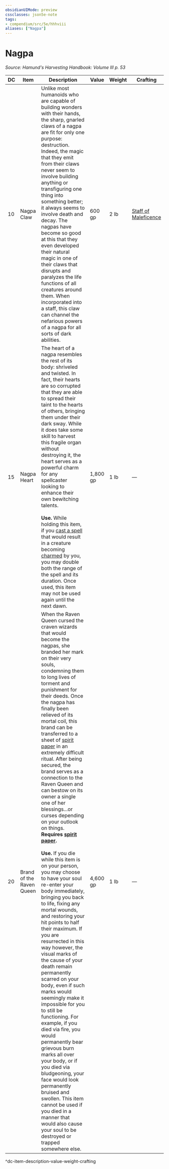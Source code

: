 ```yaml
---
obsidianUIMode: preview
cssclasses: json5e-note
tags:
- compendium/src/5e/hhhviii
aliases: ["Nagpa"]
---
```

# Nagpa
*Source: Hamund's Harvesting Handbook: Volume III p. 53* 

| DC | Item | Description | Value | Weight | Crafting |
|----|------|-------------|-------|--------|----------|
| 10 | Nagpa Claw | Unlike most humanoids who are capable of building wonders with their hands, the sharp, gnarled claws of a nagpa are fit for only one purpose: destruction. Indeed, the magic that they emit from their claws never seem to involve building anything or transfiguring one thing into something better; it always seems to involve death and decay. The nagpas have become so good at this that they even developed their natural magic in one of their claws that disrupts and paralyzes the life functions of all creatures around them. When incorporated into a staff, this claw can channel the nefarious powers of a nagpa for all sorts of dark abilities. | 600 gp | 2 lb | [Staff of Maleficence](compendium/items/staff-of-maleficence-hhhviii.md) |
| 15 | Nagpa Heart | The heart of a nagpa resembles the rest of its body: shriveled and twisted. In fact, their hearts are so corrupted that they are able to spread their taint to the hearts of others, bringing them under their dark sway. While it does take some skill to harvest this fragile organ without destroying it, the heart serves as a powerful charm for any spellcaster looking to enhance their own bewitching talents.<br /><br />**Use.** While holding this item, if you [cast a spell](/compendium/rules/actions.md#Cast%20a%20Spell) that would result in a creature becoming [charmed](/compendium/rules/conditions.md#Charmed) by you, you may double both the range of the spell and its duration. Once used, this item may not be used again until the next dawn. | 1,800 gp | 1 lb | — |
| 20 | Brand of the Raven Queen | When the Raven Queen cursed the craven wizards that would become the nagpas, she branded her mark on their very souls, condemning them to long lives of torment and punishment for their deeds. Once the nagpa has finally been relieved of its mortal coil, this brand can be transferred to a sheet of [spirit paper](compendium/items/spirit-paper-hhhvi.md) in an extremely difficult ritual. After being secured, the brand serves as a connection to the Raven Queen and can bestow on its owner a single one of her blessings...or curses depending on your outlook on things. **Requires [spirit paper](compendium/items/spirit-paper-hhhvi.md).**<br /><br />**Use.** If you die while this item is on your person, you may choose to have your soul re-enter your body immediately, bringing you back to life, fixing any mortal wounds, and restoring your hit points to half their maximum. If you are resurrected in this way however, the visual marks of the cause of your death remain permanently scarred on your body, even if such marks would seemingly make it impossible for you to still be functioning. For example, if you died via fire, you would permanently bear grievous burn marks all over your body, or if you died via bludgeoning, your face would look permanently bruised and swollen. This item cannot be used if you died in a manner that would also cause your soul to be destroyed or trapped somewhere else. | 4,600 gp | 1 lb | — |
^dc-item-description-value-weight-crafting